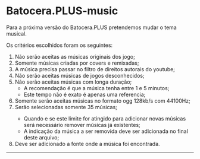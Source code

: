 # Batocera.PLUS-music

Para a próxima versão do Batocera.PLUS pretendemos mudar o tema musical.

Os critérios escolhidos foram os seguintes:

<ol>
  <li>Não serão aceitas as músicas originais dos jogo;</li>
  <li>Somente músicas criadas por covers e remixadas;</li>
  <li>A música precisa passar no filtro de direitos autorais do youtube;</li>
  <li>Não serão aceitas músicas de jogos desconhecidos;</li>
  <li>Não serão aceitas músicas com longa duração;
  <ul>
    <li>A recomendação é que a música tenha entre 1 e 5 minutos;</li>
    <li>Este tempo não é exato é apenas uma referencia;</li>
  </ul>
  <li>Somente serão aceitas músicas no formato ogg 128kb/s com 44100Hz;</li>
  <li>Serão selecionadas somente 35 músicas;</li>
  <ul>
    <li>Quando e se este limite for atingido para adicionar novas músicas será necessário remover músicas já existentes;</li>
    <li>A indicação da música a ser removida deve ser adicionada no final deste arquivo;</li>
  </ul>
  <li>Deve ser adicionado a fonte onde a música foi encontrada.</li>
</ol>

<hr>
